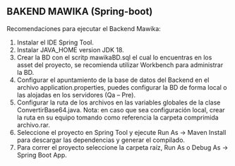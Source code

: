 ## BAKEND MAWIKA (Spring-boot)

Recomendaciones para ejecutar el Backend Mawika:
1.	Instalar el IDE Spring Tool.
2.	Instalar JAVA_HOME version JDK 18.
3.	Crear la BD con el scritp mawikaBD.sql el cual lo encuentras en los asset del proyecto, se recomienda utilizar Workbench para administrar la BD.
4.	Configurar el apuntamiento de la base de datos del Backend en el archivo application.properties, puedes configurar la BD de forma local o las alojadas en los servidores (Qa – Pre). 
5.	Configurar la ruta de los archivos en las variables globales de la clase ConvertirBase64.java.
    Nota: en caso que sea configuración local, crear la ruta en su equipo tomando como referencia la carpeta comprimida archivo.rar.
7.	Seleccione el proyecto en Spring Tool y ejecute Run As -> Maven Install para descargar las dependencias y generar el compilado.
8.	Para correr el proyecto seleccione la carpeta raíz, Run As o Debug As -> Spring Boot App.
